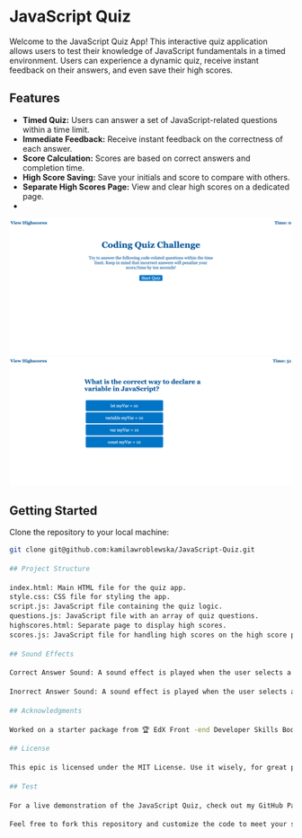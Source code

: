 # JavaScript Quiz

Welcome to the JavaScript Quiz App! This interactive quiz application allows users to test their knowledge of JavaScript fundamentals in a timed environment. Users can experience a dynamic quiz, receive instant feedback on their answers, and even save their high scores.

## Features

- **Timed Quiz:** Users can answer a set of JavaScript-related questions within a time limit.
- **Immediate Feedback:** Receive instant feedback on the correctness of each answer.
- **Score Calculation:** Scores are based on correct answers and completion time.
- **High Score Saving:** Save your initials and score to compare with others.
- **Separate High Scores Page:** View and clear high scores on a dedicated page.
- 
![screen](https://github.com/kamilawroblewska/JavaScript-Quiz/blob/main/assets/img/Screenshot%202024-01-14%20at%2017.04.17.png?raw=true)
![screen1](https://github.com/kamilawroblewska/JavaScript-Quiz/blob/main/assets/img/Screenshot%202024-01-14%20at%2017.04.28.png?raw=true)

## Getting Started

Clone the repository to your local machine:

   ```bash
   git clone git@github.com:kamilawroblewska/JavaScript-Quiz.git

## Project Structure

index.html: Main HTML file for the quiz app.
style.css: CSS file for styling the app.
script.js: JavaScript file containing the quiz logic.
questions.js: JavaScript file with an array of quiz questions.
highscores.html: Separate page to display high scores.
scores.js: JavaScript file for handling high scores on the high score page.

## Sound Effects

Correct Answer Sound: A sound effect is played when the user selects a correct answer.

Inorrect Answer Sound: A sound effect is played when the user selects a incorrect answer.

## Acknowledgments

Worked on a starter package from 🏆 EdX Front -end Developer Skills Bootcamp.

## License

This epic is licensed under the MIT License. Use it wisely, for great power comes with great responsibility.

## Test

For a live demonstration of the JavaScript Quiz, check out my GitHub Pages link.

Feel free to fork this repository and customize the code to meet your specific requirements. Enjoy the quiz!
